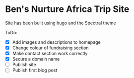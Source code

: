 # Ben's Nurture Africa Trip Site
Site has been built using hugo and the Spectral theme

ToDo:
- [x] Add images and descriptions to homepage
- [x] Change colour of fundraising section
- [x] Make contact section work correctly
- [x] Secure a domain name
- [ ] Publish site
- [ ] Publish first blog post
